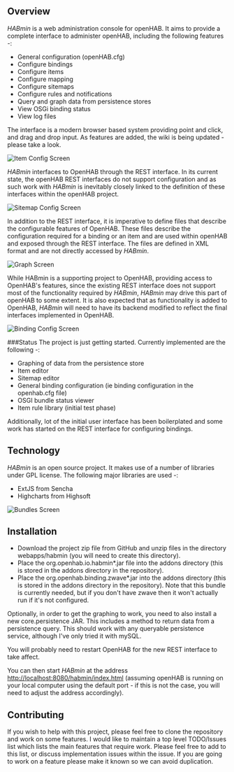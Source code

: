 Overview
--------
_HABmin_ is a web administration console for openHAB. It aims to provide a complete interface to administer openHAB, including the following features -:
* General configuration (openHAB.cfg)
* Configure bindings
* Configure items
* Configure mapping
* Configure sitemaps
* Configure rules and notifications
* Query and graph data from persistence stores
* View OSGi binding status
* View log files

The interface is a modern browser based system providing point and click, and drag and drop input. As features are added, the wiki is being updated - please take a look.


![Item Config Screen](https://raw.github.com/wiki/cdjackson/HABmin/habmin_itemconfig.png)

_HABmin_ interfaces to OpenHAB through the REST interface.  In its current state, the openHAB REST interfaces do not support configuration and as such work with _HABmin_ is inevitably closely linked to the definition of these interfaces within the openHAB project.

![Sitemap Config Screen](https://raw.github.com/wiki/cdjackson/HABmin/habmin_sitemap.png)

In addition to the REST interface, it is imperative to define files that describe the configurable features of OpenHAB. These files describe the configuration required for a binding or an item and are used within openHAB and exposed through the REST interface. The files are defined in XML format and are not directly accessed by _HABmin_.


![Graph Screen](https://raw.github.com/wiki/cdjackson/HABmin/habmin_graph.png)

While HABmin is a supporting project to OpenHAB,  providing access to OpenHAB's features, since the existing REST interface does not support most of the functionality required by _HABmin_, _HABmin_ may drive this part of openHAB to some extent. It is also expected that as functionality is added to OpenHAB, _HABmin_ will need to have its backend modified to reflect the final interfaces implemented in OpenHAB.

![Binding Config Screen](https://raw.github.com/wiki/cdjackson/HABmin/habmin_bindingconfig.png)


###Status
The project is just getting started. Currently implemented are the following -:
* Graphing of data from the persistence store
* Item editor
* Sitemap editor
* General binding configuration (ie binding configuration in the openhab.cfg file)
* OSGI bundle status viewer
* Item rule library (initial test phase)

Additionally, lot of the initial user interface has been boilerplated and some work has started on the REST interface for configuring bindings.

Technology
----------
_HABmin_ is an open source project. It makes use of a number of libraries under GPL license. The following major libraries are used -:
* ExtJS from Sencha
* Highcharts from Highsoft

![Bundles Screen](https://raw.github.com/wiki/cdjackson/HABmin/habmin_systembundles.png)

Installation
------------
* Download the project zip file from GitHub and unzip files in the directory webapps/habmin (you will need to create this directory).
* Place the org.openhab.io.habmin*.jar file into the addons directory (this is stored in the addons directory in the repository).
* Place the org.openhab.binding.zwave*.jar into the addons directory (this is stored in the addons directory in the repository). Note that this bundle is currently needed, but if you don't have zwave then it won't actually run if it's not configured.

Optionally, in order to get the graphing to work, you need to also install a new core.persistence JAR. This includes a method to return data from a persistence query. This should work with any queryable persistence service, although I've only tried it with mySQL.

You will probably need to restart OpenHAB for the new REST interface to take affect.

You can then start _HABmin_ at the address [http://localhost:8080/habmin/index.html](http://localhost:8080/habmin/index.html) (assuming openHAB is running on your local computer using the default port - if this is not the case, you will need to adjust the address accordingly).


Contributing
------------
If you wish to help with this project, please feel free to clone the repository and work on some features. I would like to maintain a top level TODO/Issues list which lists the main features that require work. Please feel free to add to this list, or discuss implementation issues within the issue. If you are going to work on a feature please make it known so we can avoid duplication.
